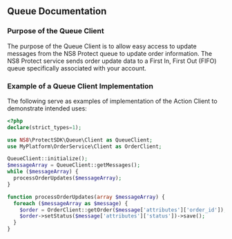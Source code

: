## Queue Documentation

### Purpose of the Queue Client
The purpose of the Queue Client is to allow easy access to update messages from the NS8 Protect queue to update order information. The NS8 Protect service sends order update data to a First In, First Out (FIFO) queue specifically associated with your account.

### Example of a Queue Client Implementation
The following serve as examples of implementation of the Action Client to demonstrate intended uses:
```php
<?php
declare(strict_types=1);

use NS8\ProtectSDK\Queue\Client as QueueClient;
use MyPlatform\OrderService\Client as OrderClient;

QueueClient::initialize();
$messageArray = QueueClient::getMessages();
while ($messageArray) {
  processOrderUpdates($messageArray);
}

function processOrderUpdates(array $messageArray) {
  foreach ($messageArray as $message) {
    $order = OrderClient::getOrder($message['attributes']['order_id']);
    $order->setStatus($message['attributes']['status'])->save();
  }
}
```
